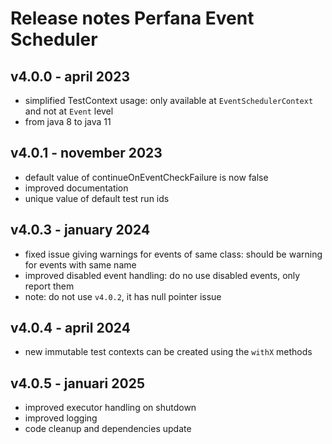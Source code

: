 # Release notes Perfana Event Scheduler

## v4.0.0 - april 2023 
* simplified TestContext usage: only available at `EventSchedulerContext` and not at `Event` level
* from java 8 to java 11

## v4.0.1 - november 2023
* default value of continueOnEventCheckFailure is now false
* improved documentation
* unique value of default test run ids

## v4.0.3 - january 2024
* fixed issue giving warnings for events of same class: should be warning for events with same name
* improved disabled event handling: do no use disabled events, only report them
* note: do not use `v4.0.2`, it has null pointer issue

## v4.0.4 - april 2024
* new immutable test contexts can be created using the `withX` methods

## v4.0.5 - januari 2025
* improved executor handling on shutdown
* improved logging
* code cleanup and dependencies update
